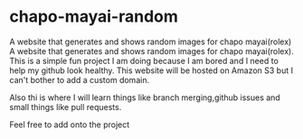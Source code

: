 # chapo-mayai-random
A website that generates and shows random images for chapo mayai(rolex)
A website that generates and shows random images for chapo mayai(rolex).
This is a simple fun project I am doing because I am bored and I need to help my github look healthy.
This website will be hosted on Amazon S3 but I can't bother to add a custom domain.

Also thi is where I will learn things like branch merging,github issues and small things like pull requests.

Feel free to add onto the project
